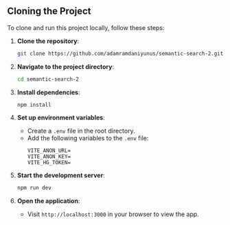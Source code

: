 ## Cloning the Project

To clone and run this project locally, follow these steps:

1. **Clone the repository**:
   ```bash
   git clone https://github.com/adamramdaniyunus/semantic-search-2.git
   ```

2. **Navigate to the project directory**:
   ```bash
   cd semantic-search-2
   ```

3. **Install dependencies**:
   ```bash
   npm install
   ```

4. **Set up environment variables**:
   - Create a `.env` file in the root directory.
   - Add the following variables to the `.env` file:
     ```env
     VITE_ANON_URL=
     VITE_ANON_KEY=
     VITE_HG_TOKEN=
     ```

5. **Start the development server**:
   ```bash
   npm run dev
   ```

6. **Open the application**:
   - Visit `http://localhost:3000` in your browser to view the app.
